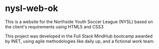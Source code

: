 # nysl-web-ok

This is a website for the Northside Youth Soccer League (NYSL) based on the client's requirements using HTML5 and CSS3

This project was developed in the Full Stack MindHub bootcamp awarded by INET, using agile methodologies like daily up, and a fictional work team.
